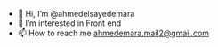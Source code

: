 - 👋 Hi, I’m @ahmedelsayedemara
- 👀 I’m interested in Front end
- 📫 How to reach me ahmedemara.mail2@gmail.com

<!---
ahmedelsayedemara/ahmedelsayedemara is a ✨ special ✨ repository because its `README.md` (this file) appears on your GitHub profile.
You can click the Preview link to take a look at your changes.
--->
